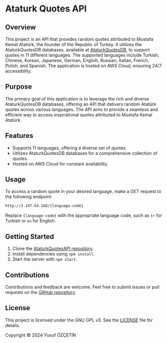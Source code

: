 # Ataturk Quotes API

## Overview

This project is an API that provides random quotes attributed to Mustafa Kemal Atatürk, the founder of the Republic of Turkey. It utilizes the AtaturkQuotesDB databases, available at [AtaturkQuotesDB](https://github.com/egoistpizza/AtaturkQuotesDB), to support quotes in 11 different languages. The supported languages include Turkish, Chinese, Korean, Japanese, German, English, Russian, Italian, French, Polish, and Spanish. The application is hosted on AWS Cloud, ensuring 24/7 accessibility.

## Purpose

The primary goal of this application is to leverage the rich and diverse AtaturkQuotesDB databases, offering an API that delivers random Atatürk quotes across various languages. The API aims to provide a seamless and efficient way to access inspirational quotes attributed to Mustafa Kemal Atatürk.

## Features

- Supports 11 languages, offering a diverse set of quotes.
- Utilizes AtaturkQuotesDB databases for a comprehensive collection of quotes.
- Hosted on AWS Cloud for constant availability.

## Usage

To access a random quote in your desired language, make a GET request to the following endpoint:

```bash
http://3.147.64.168/{language-code}
```

Replace `{language-code}` with the appropriate language code, such as `tr` for Turkish or `en` for English.

## Getting Started

1. Clone the [AtaturkQuotesAPI repository](https://github.com/egoistpizza/AtaturkQuotesAPI).
2. Install dependencies using `npm install`.
3. Start the server with `npm start`.

## Contributions

Contributions and feedback are welcome. Feel free to submit issues or pull requests on the [GitHub repository](https://github.com/egoistpizza/AtaturkQuotesAPI).

## License

This project is licensed under the GNU GPL v3. See the [LICENSE](LICENSE) file for details.

Copyright © 2024 Yusuf ÖZÇETİN